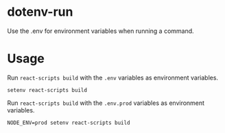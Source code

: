 # dotenv-run

Use the .env for environment variables when running a command.

# Usage

Run `react-scripts build` with the `.env` variables as environment variables.

`setenv react-scripts build`

Run `react-scripts build` with the `.env.prod` variables as environment variables.

`NODE_ENV=prod setenv react-scripts build`
